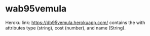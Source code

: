 # wab95vemula
Heroku link: https://db95vemula.herokuapp.com/
contains the with attributes type (string), cost (number), and name (String).